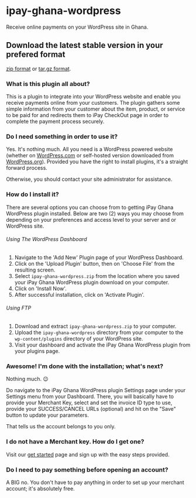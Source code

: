 # ipay-ghana-wordpress
Receive online payments on your WordPress site in Ghana.

## Download the latest stable version in your prefered format
[zip format](https://github.com/darelabs/ipay-ghana-wordpress/archive/1.0.0.zip) or [tar.gz format](https://github.com/darelabs/ipay-ghana-wordpress/archive/1.0.0.tar.gz).

### What is this plugin all about?
This is a plugin to integrate into your WordPress website and enable you receive payments online from your customers.
The plugin gathers some simple information from your customer about the item, product, or service to be paid for and redirects them to iPay CheckOut page in order to complete the payment process securely.

### Do I need something in order to use it?
Yes. It's nothing much. All you need is a WordPress powered website (whether on [WordPress.com](https://wordpress.com/) or self-hosted version downloaded from [WordPress.org](https://wordpress.org/download/)).
Provided you have the right to install plugins, it's a straight forward process. 

Otherwise, you should contact your site administrator for assistance.

### How do I install it?
There are several options you can choose from to getting iPay Ghana WordPress plugin installed.
Below are two (2) ways you may choose from depending on your preferences and access level to your server and or WordPress site.

###### Using The WordPress Dashboard

1. Navigate to the 'Add New' Plugin page of your WordPress Dashboard.
2. Click on the 'Upload Plugin' button, then on 'Choose File' from the resulting screen.
3. Select `ipay-ghana-wordpress.zip` from the location where you saved your iPay Ghana WordPress plugin download on your computer.
4. Click on 'Install Now'.
5. After successful installation, click on 'Activate Plugin'.

###### Using FTP

1. Download and extract `ipay-ghana-wordpress.zip` to your computer.
2. Upload the `ipay-ghana-wordpress` directory from your computer to the `wp-content/plugins` directory of your WordPress site.
3. Visit your dashboard and activate the iPay Ghana WordPress plugin from your plugins page.

### Awesome! I'm done with the installation; what's next?
Nothing much. 😉

Do navigate to the iPay Ghana WordPress plugin Settings page under your Settings menu from your Dashboard. There, you will basically have to provide your Merchant Key, select and set the invoice ID type to use, provide your SUCCESS/CANCEL URLs (optional) and hit on the "Save" button to update your parameters.

That tells us the account belongs to you only.

### I do not have a Merchant key. How do I get one?
Visit our [get started](https://manage.ipaygh.com/xmanage/get-started) page and sign up with the easy steps provided.

### Do I need to pay something before opening an account?
A BIG no. You don't have to pay anything in order to set up your merchant account; it's absolutely free.
